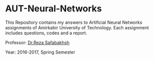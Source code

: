 # AUT-Neural-Networks
This Repository contains my answers to Artificial Neural Networks assignments of Amirkabir University of Technology. Each assignment includes questions, codes and a report.

Professor: [Dr.Reza Safabakhsh](https://old.aut.ac.ir/official/main.asp?uid=safa)

Year: 2016-2017, Spring Semester

